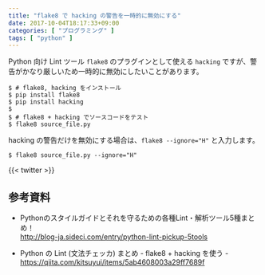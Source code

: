 ```yaml
---
title: "flake8 で hacking の警告を一時的に無効にする"
date: 2017-10-04T18:17:33+09:00
categories: [ "プログラミング" ]
tags: [ "python" ]
---
```


Python 向け Lint ツール ```flake8``` のプラグインとして使える ```hacking``` ですが、警告がかなり厳しいため一時的に無効にしたいことがあります。

```shell
$ # flake8, hacking をインストール
$ pip install flake8
$ pip install hacking
$
$ # flake8 + hacking でソースコードをテスト
$ flake8 source_file.py
```

hacking の警告だけを無効にする場合は、```flake8 --ignore="H"``` と入力します。

```shell
$ flake8 source_file.py --ignore="H"
```

{{< twitter >}}

## 参考資料
- Pythonのスタイルガイドとそれを守るための各種Lint・解析ツール5種まとめ！<br />
  <span style="word-break: break-all;">
  http://blog-ja.sideci.com/entry/python-lint-pickup-5tools
  </span>

- Python の Lint (文法チェッカ) まとめ - flake8 + hacking を使う -<br />
  <span style="word-break: break-all;">
  https://qiita.com/kitsuyui/items/5ab4608003a29ff7689f
  </span>
